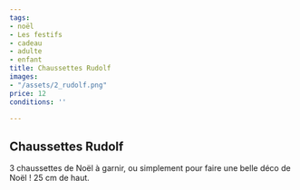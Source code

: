 ```yaml
---
tags:
- noël
- Les festifs
- cadeau
- adulte
- enfant
title: Chaussettes Rudolf
images:
- "/assets/2_rudolf.png"
price: 12
conditions: ''

---
```

## Chaussettes Rudolf

3 chaussettes de Noël à garnir, ou simplement pour faire une belle déco de Noël ! 25 cm de haut.